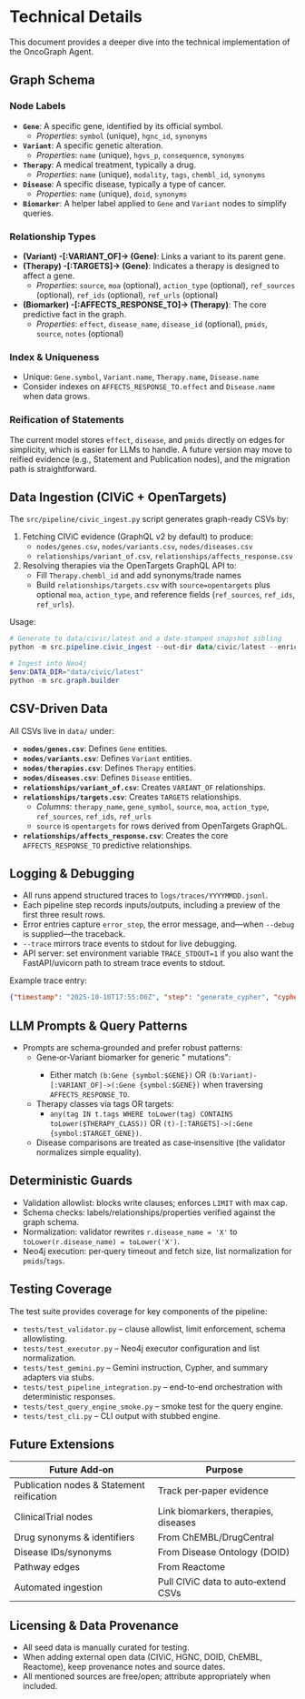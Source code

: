 # Technical Details

This document provides a deeper dive into the technical implementation of the OncoGraph Agent.


## Graph Schema

### Node Labels

*   **`Gene`**: A specific gene, identified by its official symbol.
    *   *Properties*: `symbol` (unique), `hgnc_id`, `synonyms`
*   **`Variant`**: A specific genetic alteration.
    *   *Properties*: `name` (unique), `hgvs_p`, `consequence`, `synonyms`
*   **`Therapy`**: A medical treatment, typically a drug.
    *   *Properties*: `name` (unique), `modality`, `tags`, `chembl_id`, `synonyms`
*   **`Disease`**: A specific disease, typically a type of cancer.
    *   *Properties*: `name` (unique), `doid`, `synonyms`
*   **`Biomarker`**: A helper label applied to `Gene` and `Variant` nodes to simplify queries.

### Relationship Types

*   **(Variant) -[:VARIANT_OF]-> (Gene)**: Links a variant to its parent gene.
*   **(Therapy) -[:TARGETS]-> (Gene)**: Indicates a therapy is designed to affect a gene.
    *   *Properties*: `source`, `moa` (optional), `action_type` (optional),
        `ref_sources` (optional), `ref_ids` (optional), `ref_urls` (optional)
*   **(Biomarker) -[:AFFECTS_RESPONSE_TO]-> (Therapy)**: The core predictive fact in the graph.
    *   *Properties*: `effect`, `disease_name`, `disease_id` (optional), `pmids`, `source`, `notes` (optional)


### Index & Uniqueness

- Unique: `Gene.symbol`, `Variant.name`, `Therapy.name`, `Disease.name`  
- Consider indexes on `AFFECTS_RESPONSE_TO.effect` and `Disease.name` when data grows.

### Reification of Statements
The current model stores `effect`, `disease`, and `pmids` directly on edges for simplicity, which is easier for LLMs to handle. A future version may move to reified evidence (e.g., Statement and Publication nodes), and the migration path is straightforward.

## Data Ingestion (CIViC + OpenTargets)

The `src/pipeline/civic_ingest.py` script generates graph-ready CSVs by:

1. Fetching CIViC evidence (GraphQL v2 by default) to produce:
   - `nodes/genes.csv`, `nodes/variants.csv`, `nodes/diseases.csv`
   - `relationships/variant_of.csv`, `relationships/affects_response.csv`
2. Resolving therapies via the OpenTargets GraphQL API to:
   - Fill `Therapy.chembl_id` and add synonyms/trade names
   - Build `relationships/targets.csv` with `source=opentargets` plus optional `moa`, `action_type`, and reference fields (`ref_sources`, `ref_ids`, `ref_urls`).

Usage:

```powershell
# Generate to data/civic/latest and a date-stamped snapshot sibling
python -m src.pipeline.civic_ingest --out-dir data/civic/latest --enrich-tags

# Ingest into Neo4j
$env:DATA_DIR="data/civic/latest"
python -m src.graph.builder
```

## CSV-Driven Data

All CSVs live in `data/` under:

*   **`nodes/genes.csv`**: Defines `Gene` entities.
*   **`nodes/variants.csv`**: Defines `Variant` entities.
*   **`nodes/therapies.csv`**: Defines `Therapy` entities.
*   **`nodes/diseases.csv`**: Defines `Disease` entities.
*   **`relationships/variant_of.csv`**: Creates `VARIANT_OF` relationships.
*   **`relationships/targets.csv`**: Creates `TARGETS` relationships.
    *   *Columns*: `therapy_name`, `gene_symbol`, `source`, `moa`, `action_type`,
        `ref_sources`, `ref_ids`, `ref_urls`
    *   `source` is `opentargets` for rows derived from OpenTargets GraphQL.
*   **`relationships/affects_response.csv`**: Creates the core `AFFECTS_RESPONSE_TO` predictive relationships.


## Logging & Debugging

- All runs append structured traces to `logs/traces/YYYYMMDD.jsonl`.
- Each pipeline step records inputs/outputs, including a preview of the first three result rows.
- Error entries capture `error_step`, the error message, and—when `--debug` is supplied—the traceback.
- `--trace` mirrors trace events to stdout for live debugging.
- API server: set environment variable `TRACE_STDOUT=1` if you also want the FastAPI/uvicorn path to stream trace events to stdout.

Example trace entry:

```json
{"timestamp": "2025-10-10T17:55:00Z", "step": "generate_cypher", "cypher_draft": "MATCH ..."}
```

## LLM Prompts & Query Patterns

- Prompts are schema‑grounded and prefer robust patterns:
  - Gene‑or‑Variant biomarker for generic "<gene> mutations":
    - Either match `(b:Gene {symbol:$GENE})` OR `(b:Variant)-[:VARIANT_OF]->(:Gene {symbol:$GENE})` when traversing `AFFECTS_RESPONSE_TO`.
  - Therapy classes via tags OR targets:
    - `any(tag IN t.tags WHERE toLower(tag) CONTAINS toLower($THERAPY_CLASS))`
      OR `(t)-[:TARGETS]->(:Gene {symbol:$TARGET_GENE})`.
  - Disease comparisons are treated as case‑insensitive (the validator normalizes simple equality).

## Deterministic Guards

- Validation allowlist: blocks write clauses; enforces `LIMIT` with max cap.
- Schema checks: labels/relationships/properties verified against the graph schema.
- Normalization: validator rewrites `r.disease_name = 'X'` to `toLower(r.disease_name) = toLower('X')`.
- Neo4j execution: per‑query timeout and fetch size, list normalization for `pmids`/`tags`.

## Testing Coverage

The test suite provides coverage for key components of the pipeline:

- `tests/test_validator.py` – clause allowlist, limit enforcement, schema allowlisting.
- `tests/test_executor.py` – Neo4j executor configuration and list normalization.
- `tests/test_gemini.py` – Gemini instruction, Cypher, and summary adapters via stubs.
- `tests/test_pipeline_integration.py` – end-to-end orchestration with deterministic responses.
- `tests/test_query_engine_smoke.py` – smoke test for the query engine.
- `tests/test_cli.py` – CLI output with stubbed engine.

## Future Extensions

| Future Add‑on | Purpose |
|----------------|----------|
| Publication nodes & Statement reification | Track per‑paper evidence |
| ClinicalTrial nodes | Link biomarkers, therapies, diseases |
| Drug synonyms & identifiers | From ChEMBL/DrugCentral |
| Disease IDs/synonyms | From Disease Ontology (DOID) |
| Pathway edges | From Reactome |
| Automated ingestion | Pull CIViC data to auto‑extend CSVs |


## Licensing & Data Provenance

- All seed data is manually curated for testing.  
- When adding external open data (CIViC, HGNC, DOID, ChEMBL, Reactome), keep
  provenance notes and source dates.  
- All mentioned sources are free/open; attribute appropriately when included.
